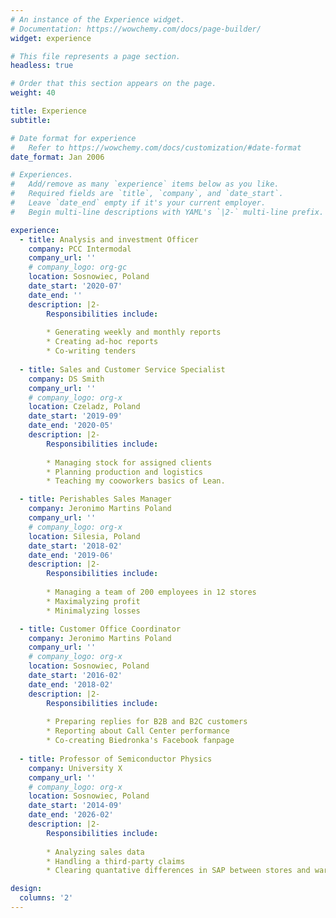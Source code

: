 ```yaml
---
# An instance of the Experience widget.
# Documentation: https://wowchemy.com/docs/page-builder/
widget: experience

# This file represents a page section.
headless: true

# Order that this section appears on the page.
weight: 40

title: Experience
subtitle:

# Date format for experience
#   Refer to https://wowchemy.com/docs/customization/#date-format
date_format: Jan 2006

# Experiences.
#   Add/remove as many `experience` items below as you like.
#   Required fields are `title`, `company`, and `date_start`.
#   Leave `date_end` empty if it's your current employer.
#   Begin multi-line descriptions with YAML's `|2-` multi-line prefix.

experience:
  - title: Analysis and investment Officer
    company: PCC Intermodal
    company_url: ''
    # company_logo: org-gc
    location: Sosnowiec, Poland
    date_start: '2020-07'
    date_end: ''
    description: |2-
        Responsibilities include:
        
        * Generating weekly and monthly reports 
        * Creating ad-hoc reports
        * Co-writing tenders
        
  - title: Sales and Customer Service Specialist
    company: DS Smith
    company_url: ''
    # company_logo: org-x
    location: Czeladz, Poland
    date_start: '2019-09'
    date_end: '2020-05'
    description: |2-
        Responsibilities include:
        
        * Managing stock for assigned clients
        * Planning production and logistics
        * Teaching my cooworkers basics of Lean.

  - title: Perishables Sales Manager
    company: Jeronimo Martins Poland
    company_url: ''
    # company_logo: org-x
    location: Silesia, Poland
    date_start: '2018-02'
    date_end: '2019-06'
    description: |2-
        Responsibilities include:
        
        * Managing a team of 200 employees in 12 stores
        * Maximalyzing profit
        * Minimalyzing losses

  - title: Customer Office Coordinator
    company: Jeronimo Martins Poland
    company_url: ''
    # company_logo: org-x
    location: Sosnowiec, Poland
    date_start: '2016-02'
    date_end: '2018-02'
    description: |2-
        Responsibilities include:
        
        * Preparing replies for B2B and B2C customers
        * Reporting about Call Center performance
        * Co-creating Biedronka's Facebook fanpage
  
  - title: Professor of Semiconductor Physics
    company: University X
    company_url: ''
    # company_logo: org-x
    location: Sosnowiec, Poland
    date_start: '2014-09'
    date_end: '2026-02'
    description: |2-
        Responsibilities include:
        
        * Analyzing sales data
        * Handling a third-party claims
        * Clearing quantative differences in SAP between stores and warehouse

design:
  columns: '2'
---
```

